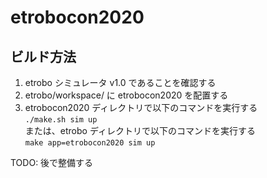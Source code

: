 # etrobocon2020

## ビルド方法

1. etrobo シミュレータ v1.0 であることを確認する
2. etrobo/workspace/ に etrobocon2020 を配置する
3. etrobocon2020 ディレクトリで以下のコマンドを実行する  
   `./make.sh sim up`  
   または、etrobo ディレクトリで以下のコマンドを実行する  
   `make app=etrobocon2020 sim up`

TODO: 後で整備する
